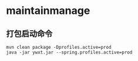 # maintainmanage

## 打包启动命令
```
mvn clean package -Dprofiles.active=prod
java -jar ywxt.jar --spring.profiles.active=prod
```